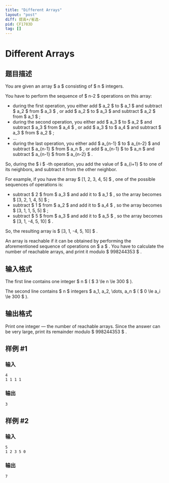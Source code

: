 ```yaml
---
title: "Different Arrays"
layout: "post"
diff: 提高+/省选-
pid: CF1783D
tag: []
---
```


# Different Arrays

## 题目描述

You are given an array $ a $ consisting of $ n $ integers.

You have to perform the sequence of $ n-2 $ operations on this array:

- during the first operation, you either add $ a_2 $ to $ a_1 $ and subtract $ a_2 $ from $ a_3 $ , or add $ a_2 $ to $ a_3 $ and subtract $ a_2 $ from $ a_1 $ ;
- during the second operation, you either add $ a_3 $ to $ a_2 $ and subtract $ a_3 $ from $ a_4 $ , or add $ a_3 $ to $ a_4 $ and subtract $ a_3 $ from $ a_2 $ ;
- ...
- during the last operation, you either add $ a_{n-1} $ to $ a_{n-2} $ and subtract $ a_{n-1} $ from $ a_n $ , or add $ a_{n-1} $ to $ a_n $ and subtract $ a_{n-1} $ from $ a_{n-2} $ .

So, during the $ i $ -th operation, you add the value of $ a_{i+1} $ to one of its neighbors, and subtract it from the other neighbor.

For example, if you have the array $ [1, 2, 3, 4, 5] $ , one of the possible sequences of operations is:

- subtract $ 2 $ from $ a_3 $ and add it to $ a_1 $ , so the array becomes $ [3, 2, 1, 4, 5] $ ;
- subtract $ 1 $ from $ a_2 $ and add it to $ a_4 $ , so the array becomes $ [3, 1, 1, 5, 5] $ ;
- subtract $ 5 $ from $ a_3 $ and add it to $ a_5 $ , so the array becomes $ [3, 1, -4, 5, 10] $ .

So, the resulting array is $ [3, 1, -4, 5, 10] $ .

An array is reachable if it can be obtained by performing the aforementioned sequence of operations on $ a $ . You have to calculate the number of reachable arrays, and print it modulo $ 998244353 $ .

## 输入格式

The first line contains one integer $ n $ ( $ 3 \le n \le 300 $ ).

The second line contains $ n $ integers $ a_1, a_2, \dots, a_n $ ( $ 0 \le a_i \le 300 $ ).

## 输出格式

Print one integer — the number of reachable arrays. Since the answer can be very large, print its remainder modulo $ 998244353 $ .

## 样例 #1

### 输入

```
4
1 1 1 1
```

### 输出

```
3
```

## 样例 #2

### 输入

```
5
1 2 3 5 0
```

### 输出

```
7
```

